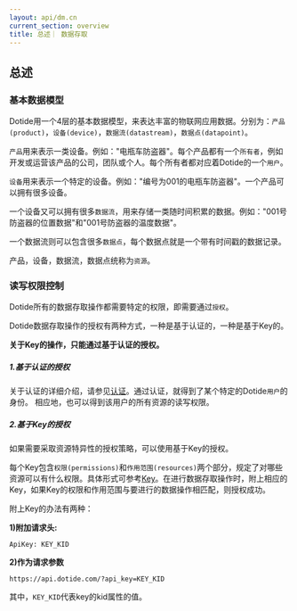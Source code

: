 ```yaml
---
layout: api/dm.cn
current_section: overview
title: 总述｜ 数据存取
---
```


## 总述

### 基本数据模型

Dotide用一个4层的基本数据模型，来表达丰富的物联网应用数据。分别为：`产品(product)`，`设备(device)`，`数据流(datastream)`，`数据点(datapoint)`。

`产品`用来表示一类设备。例如："电瓶车防盗器"。每个产品都有一个`所有者`，例如开发或运营该产品的公司，团队或个人。每个所有者都对应着Dotide的一个`用户`。

`设备`用来表示一个特定的设备。例如："编号为001的电瓶车防盗器"。一个产品可以拥有很多设备。

一个设备又可以拥有很多`数据流`，用来存储一类随时间积累的数据。例如："001号防盗器的位置数据"和"001号防盗器的温度数据"。

一个数据流则可以包含很多`数据点`，每个数据点就是一个带有时间戳的数据记录。

产品，设备，数据流，数据点统称为`资源`。

### 读写权限控制

Dotide所有的数据存取操作都需要特定的权限，即需要通过`授权`。

Dotide数据存取操作的授权有两种方式，一种是基于认证的，一种是基于Key的。

**关于Key的操作，只能通过基于认证的授权。**

##### 1.基于认证的授权

关于认证的详细介绍，请参见[认证][auth]。通过认证，就得到了某个特定的Dotide`用户`的身份。
相应地，也可以得到该用户的所有资源的读写权限。

##### 2.基于Key的授权

如果需要采取资源特异性的授权策略，可以使用基于Key的授权。

每个Key包含`权限(permissions)`和`作用范围(resources)`两个部分，规定了对哪些资源可以有什么权限。具体形式可参考[Key][key]。在进行数据存取操作时，附上相应的Key，如果Key的权限和作用范围与要进行的数据操作相匹配，则授权成功。

附上Key的办法有两种：

**1)附加请求头:**

```
ApiKey: KEY_KID
```

**2)作为请求参数**

```
https://api.dotide.com/?api_key=KEY_KID
```

其中，`KEY_KID`代表key的kid属性的值。

[auth]: /cn/api/base/auth.html
[key]: /cn/api/dm/keys/create.html
